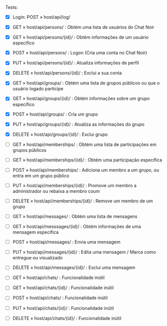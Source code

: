Tests:

- [x] Login: POST » host/api/log/

- [x] GET » host/api/persons/ : Obtém uma lista de usuários do Chat Noir
- [x] GET » host/api/persons/{id}/ : Obtém informações de um usuário específico
- [x] POST » host/api/persons/ : Logon (Cria uma conta no Chat Noir)
- [x] PUT » host/api/persons/{id}/ : Atualiza informações de perfil
- [x] DELETE » host/api/persons/{id}/ : Exclui a sua conta

- [x] GET » host/api/groups/ : Obtém uma lista de grupos públicos ou que o usuário logado participe
- [x] GET » host/api/groups/{id}/ : Obtém informações sobre um grupo específico
- [x] POST » host/api/groups/ : Cria um grupo
- [x] PUT » host/api/groups/{id}/ : Atualiza as informações do grupo
- [x] DELETE » host/api/groups/{id}/ : Exclui grupo

- [ ] GET » host/api/memberships/ : Obtém uma lista de participações em grupos públicos
- [ ] GET » host/api/memberships/{id}/ : Obtém uma participação específica
- [ ] POST » host/api/memberships/ : Adiciona um membro a um grupo, ou entra em um grupo público
- [ ] PUT » host/api/memberships/{id}/ : Promove um membro a administrador ou rebaixa a membro coum
- [ ] DELETE » host/api/memberships/{id}/ : Remove um membro de um grupo

- [ ] GET » host/api/messages/ : Obtém uma lista de mensagens
- [ ] GET » host/api/messsages/{id}/ : Obtém informações de uma mensagem específica
- [ ] POST » host/api/messages/ : Envia uma mensagem
- [ ] PUT » host/api/messages/{id}/ : Edita uma mensagem / Marca como entregue ou visualizado
- [ ] DELETE » host/api/messages/{id}/ : Exclui uma mensagem

- [ ] GET » host/api/chats/ : Funcionalidade inútil
- [ ] GET » host/api/chats/{id}/ : Funcionalidade inútil
- [ ] POST » host/api/chats/ : Funcionalidade inútil
- [ ] PUT » host/api/chats/{id}/ : Funcionalidade inútil
- [ ] DELETE » host/api/chats/{id}/ : Funcionalidade inútil
